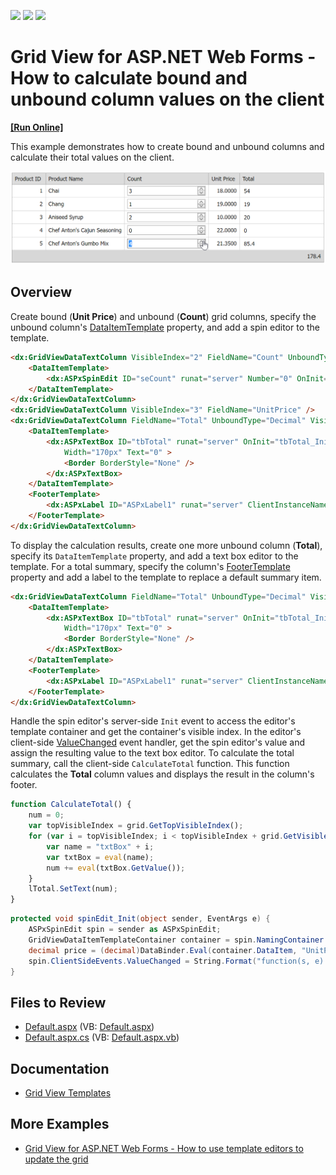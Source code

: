 <!-- default badges list -->
![](https://img.shields.io/endpoint?url=https://codecentral.devexpress.com/api/v1/VersionRange/128543124/13.1.4%2B)
[![](https://img.shields.io/badge/Open_in_DevExpress_Support_Center-FF7200?style=flat-square&logo=DevExpress&logoColor=white)](https://supportcenter.devexpress.com/ticket/details/E2961)
[![](https://img.shields.io/badge/📖_How_to_use_DevExpress_Examples-e9f6fc?style=flat-square)](https://docs.devexpress.com/GeneralInformation/403183)
<!-- default badges end -->
# Grid View for ASP.NET Web Forms - How to calculate bound and unbound column values on the client
<!-- run online -->
**[[Run Online]](https://codecentral.devexpress.com/128543124/)**
<!-- run online end -->

This example demonstrates how to create bound and unbound columns and calculate their total values on the client.

![Calculate unbound column values and total summaries](calculateUnboundColumnValues.png)

## Overview

Create bound (**Unit Price**) and unbound (**Count**) grid columns, specify the unbound column's [DataItemTemplate](https://docs.devexpress.com/AspNet/DevExpress.Web.GridViewDataColumn.DataItemTemplate) property, and add a spin editor to the template. 

```aspx
<dx:GridViewDataTextColumn VisibleIndex="2" FieldName="Count" UnboundType="Integer">
    <DataItemTemplate>
        <dx:ASPxSpinEdit ID="seCount" runat="server" Number="0" OnInit="spinEdit_Init" />
    </DataItemTemplate>
</dx:GridViewDataTextColumn>
<dx:GridViewDataTextColumn VisibleIndex="3" FieldName="UnitPrice" />
<dx:GridViewDataTextColumn FieldName="Total" UnboundType="Decimal" VisibleIndex="4">
    <DataItemTemplate>
        <dx:ASPxTextBox ID="tbTotal" runat="server" OnInit="tbTotal_Init" ReadOnly="True"
            Width="170px" Text="0" >
            <Border BorderStyle="None" />
        </dx:ASPxTextBox>
    </DataItemTemplate>
    <FooterTemplate>
        <dx:ASPxLabel ID="ASPxLabel1" runat="server" ClientInstanceName="lTotal" Text="0" />
    </FooterTemplate>
</dx:GridViewDataTextColumn>
```

To display the calculation results, create one more unbound column (**Total**), specify its `DataItemTemplate` property, and add a text box editor to the template. For a total summary, specify the column's [FooterTemplate](https://docs.devexpress.com/AspNet/DevExpress.Web.GridViewColumn.FooterTemplate) property and add a label to the template to replace a default summary item.

```aspx
<dx:GridViewDataTextColumn FieldName="Total" UnboundType="Decimal" VisibleIndex="4">
    <DataItemTemplate>
        <dx:ASPxTextBox ID="tbTotal" runat="server" OnInit="tbTotal_Init" ReadOnly="True"
            Width="170px" Text="0" >
            <Border BorderStyle="None" />
        </dx:ASPxTextBox>
    </DataItemTemplate>
    <FooterTemplate>
        <dx:ASPxLabel ID="ASPxLabel1" runat="server" ClientInstanceName="lTotal" Text="0" />
    </FooterTemplate>
</dx:GridViewDataTextColumn>
```

Handle the spin editor's server-side `Init` event to access the editor's template container and get the container's visible index. In the editor's client-side [ValueChanged](https://docs.devexpress.com/AspNet/js-ASPxClientEdit.ValueChanged) event handler, get the spin editor's value and assign the resulting value to the text box editor. To calculate the total summary, call the client-side `CalculateTotal` function. This function calculates the **Total** column values and displays the result in the column's footer.

```js
function CalculateTotal() {
    num = 0;
    var topVisibleIndex = grid.GetTopVisibleIndex();
    for (var i = topVisibleIndex; i < topVisibleIndex + grid.GetVisibleRowsOnPage(); i++) {
        var name = "txtBox" + i;
        var txtBox = eval(name);
        num += eval(txtBox.GetValue());
    }
    lTotal.SetText(num);
}
```

```cs
protected void spinEdit_Init(object sender, EventArgs e) {
    ASPxSpinEdit spin = sender as ASPxSpinEdit;
    GridViewDataItemTemplateContainer container = spin.NamingContainer as GridViewDataItemTemplateContainer;
    decimal price = (decimal)DataBinder.Eval(container.DataItem, "UnitPrice");		
    spin.ClientSideEvents.ValueChanged = String.Format("function(s, e) {{ var value = s.GetValue() * {1}; txtBox{0}.SetValue(value); CalculateTotal(); }}", container.VisibleIndex, price);
}
```

## Files to Review

* [Default.aspx](./CS/WebSite/Default.aspx) (VB: [Default.aspx](./VB/WebSite/Default.aspx))
* [Default.aspx.cs](./CS/WebSite/Default.aspx.cs) (VB: [Default.aspx.vb](./VB/WebSite/Default.aspx.vb))

## Documentation

* [Grid View Templates](https://docs.devexpress.com/AspNet/3718/components/grid-view/concepts/templates)

## More Examples

* [Grid View for ASP.NET Web Forms - How to use template editors to update the grid](https://github.com/DevExpress-Examples/how-to-perform-aspxgridview-instant-updating-using-different-editors-in-the-dataitem-template-e2333)
